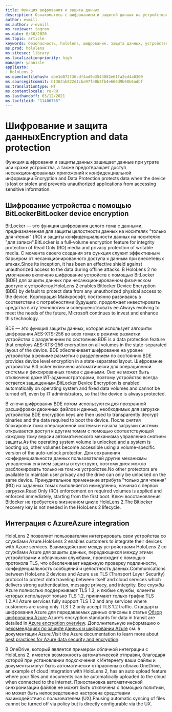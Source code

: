 ```yaml
---
title: Функция шифрования и защиты данных
description: Ознакомьтесь с шифрованием и защитой данных на устройствах HoloLens 2, включая интеграцию BitLocker и Azure.
author: evmill
ms.author: v-evmill
ms.reviewer: tagran
ms.date: 6/30/2020
ms.topic: article
keywords: безопасность, hololens, шифрование, защита данных, устройство BitLocker, BitLocker, bitlocker, шифрование bitLocker, интеграция с azure,
ms.prod: hololens
ms.sitesec: library
ms.localizationpriority: high
manager: yannisle
appliesto:
- HoloLens 2
ms.openlocfilehash: ebe1d072f36cdf4ad9b3543882e61fa2ed4a0300
ms.sourcegitcommit: b1362ab822d1cba97fe0b3fb4e666d9b68b6adbf
ms.translationtype: HT
ms.contentlocale: ru-RU
ms.lasthandoff: 03/12/2021
ms.locfileid: "11406755"
---
```

# <a name="encryption-and-data-protection"></a><span data-ttu-id="d8727-104">Шифрование и защита данных</span><span class="sxs-lookup"><span data-stu-id="d8727-104">Encryption and data protection</span></span>

<span data-ttu-id="d8727-105">Функция шифрования и защиты данных защищает данные при утрате или краже устройства, а также предотвращает доступ несанкционированных приложений к конфиденциальной информации.</span><span class="sxs-lookup"><span data-stu-id="d8727-105">Encryption and Data Protection protects data when the device is lost or stolen and prevents unauthorized applications from accessing sensitive information.</span></span>

## <a name="bitlocker-device-encryption"></a><span data-ttu-id="d8727-106">Шифрование устройства с помощью BitLocker</span><span class="sxs-lookup"><span data-stu-id="d8727-106">BitLocker device encryption</span></span>

<span data-ttu-id="d8727-107">BitLocker — это функция шифрования целого тома с данными, предназначенная для защиты целостности данных на носителях "только для чтения" (RO) и защиты конфиденциальности данных на носителях "для записи".</span><span class="sxs-lookup"><span data-stu-id="d8727-107">BitLocker is a full-volume encryption feature for integrity protection of Read Only (RO) media and privacy protection of writable media.</span></span>  <span data-ttu-id="d8727-108">С момента своего создания эта функция служит эффективным барьером от несанкционированного доступа к данным при внесетевых атаках.</span><span class="sxs-lookup"><span data-stu-id="d8727-108">Since its inception, it has been an effective shield against unauthorized access to the data during offline attacks.</span></span> <span data-ttu-id="d8727-109">В HoloLens 2 по умолчанию включено шифрование устройств с помощью BitLocker (BDE) для защиты данных при несанкционированном физическом доступе к устройству.</span><span class="sxs-lookup"><span data-stu-id="d8727-109">HoloLens 2 enables Bitlocker Device Encryption (BDE) by default to protect data from any unauthorized physical access to the device.</span></span> <span data-ttu-id="d8727-110">Корпорация Майкрософт, постоянно развиваясь в соответствии с потребностями будущего, продолжает инвестировать средства в эту технологию и совершенствовать ее.</span><span class="sxs-lookup"><span data-stu-id="d8727-110">Always evolving to meet the needs of the future, Microsoft continues to invest and enhance this technology.</span></span>

<span data-ttu-id="d8727-111">BDE — это функция защиты данных, которая использует алгоритм шифрования AES-XTS-256 во всех томах в режиме разметки устройства с разделением по состоянию.</span><span class="sxs-lookup"><span data-stu-id="d8727-111">BDE is a data protection feature that employs AES-XTS-256 encryption on all volumes in the state-separated layout of the device.</span></span> <span data-ttu-id="d8727-112">BDE обеспечивает шифрование на уровне устройства в режиме разметки с разделением по состоянию.</span><span class="sxs-lookup"><span data-stu-id="d8727-112">BDE provides device level encryption in a state-separated layout.</span></span> <span data-ttu-id="d8727-113">Шифрование устройства BitLocker включено автоматически для операционной системы и фиксированных томов с данными. Оно не может быть отключено даже ИТ-администраторами, поэтому устройство всегда остается защищенным.</span><span class="sxs-lookup"><span data-stu-id="d8727-113">BitLocker Device Encryption is enabled automatically on operating system and fixed data volumes and cannot be turned off, even by IT administrators, so that the device is always protected.</span></span>

<span data-ttu-id="d8727-114">В ключи шифрования BDE потом используются для прозрачной расшифровки двоичных файлов и данных, необходимых для загрузки устройства.</span><span class="sxs-lookup"><span data-stu-id="d8727-114">BDE encryption keys are then used to transparently decrypt binaries and the data required to boot the device.</span></span> <span data-ttu-id="d8727-115">После снятия блокировки тома операционной системы и начала загрузки системы открывается доступ к другим томам с помощью соответствующей каждому тому версии автоматического механизма управления снятием защиты.</span><span class="sxs-lookup"><span data-stu-id="d8727-115">As the operating system volume is unlocked and a system is booting up, other volumes become accessible using a volume-specific version of the auto-unlock protector.</span></span> <span data-ttu-id="d8727-116">Для сохранения конфиденциальности данных пользователей другие механизмы управления снятием зашиты отсутствуют, поэтому диск можно разблокировать только на том же устройстве.</span><span class="sxs-lookup"><span data-stu-id="d8727-116">No other protectors are available to maintain user privacy and the drive can only be unlocked on the same device.</span></span> <span data-ttu-id="d8727-117">Принудительное применение атрибута "только для чтения" (RO) на заданных томах выполняется немедленно, начиная с первой загрузки.</span><span class="sxs-lookup"><span data-stu-id="d8727-117">Read Only (RO) enforcement on required volumes is applied and enforced immediately, starting from the first boot.</span></span> <span data-ttu-id="d8727-118">Ключ восстановления Bitlocker не требуется в жизненном цикле HoloLens 2.</span><span class="sxs-lookup"><span data-stu-id="d8727-118">The Bitlocker recovery key is not needed in the HoloLens 2 lifecycle.</span></span>

## <a name="azure-integration"></a><span data-ttu-id="d8727-119">Интеграция с Azure</span><span class="sxs-lookup"><span data-stu-id="d8727-119">Azure integration</span></span> 

<span data-ttu-id="d8727-120">HoloLens 2 позволяет пользователям интегрировать свои устройства со службами Azure.</span><span class="sxs-lookup"><span data-stu-id="d8727-120">HoloLens 2 enables customers to integrate their devices with Azure services.</span></span> <span data-ttu-id="d8727-121">Взаимодействие между устройствами HoloLens 2 со службами Azure для защиты данных, передающихся между этими устройствами и облачными службами, происходит с помощью протокола TLS, что обеспечивает надежную проверку подлинности, конфиденциальность сообщений и целостность данных.</span><span class="sxs-lookup"><span data-stu-id="d8727-121">Communications between HoloLens 2 devices and Azure use TLS (Transport Layer Security) protocol to protect data traveling between itself and cloud services which delivers strong authentication, message privacy, and integrity.</span></span> <span data-ttu-id="d8727-122">Все службы Azure полностью поддерживают TLS 1.2, и любые службы, клиенты которых используют только TLS 1.2, принимают только трафик TLS 1.2.</span><span class="sxs-lookup"><span data-stu-id="d8727-122">All Azure services fully support TLS 1.2 and any services where customers are using only TLS 1.2 only accept TLS 1.2 traffic.</span></span> <span data-ttu-id="d8727-123">Стандарты шифрования Azure для передаваемых данных описаны в статье [Обзор шифрования Azure](https://docs.microsoft.com/azure/security/fundamentals/encryption-overview).</span><span class="sxs-lookup"><span data-stu-id="d8727-123">Azure’s encryption standards for data in transit are detailed in [Azure encryption overview](https://docs.microsoft.com/azure/security/fundamentals/encryption-overview).</span></span> <span data-ttu-id="d8727-124">Дополнительную информацию о [рекомендациях по защите данных и шифровании Azure](https://docs.microsoft.com/azure/security/fundamentals/data-encryption-best-practices) см. в документации Azure.</span><span class="sxs-lookup"><span data-stu-id="d8727-124">Visit the Azure documentation to learn more about [best practices for Azure data security and encryption](https://docs.microsoft.com/azure/security/fundamentals/data-encryption-best-practices).</span></span> 

<span data-ttu-id="d8727-125">В OneDrive, который является примером облачной интеграции с HoloLens 2, имеется возможность автоматической отправки, благодаря которой при установлении подключения к Интернету ваши файлы и документы могут быть автоматически отправлены в облако.</span><span class="sxs-lookup"><span data-stu-id="d8727-125">OneDrive, an example of cloud integration with HoloLens 2, has an auto upload feature where your files and documents can be automatically uploaded to the cloud when connected to the internet.</span></span> <span data-ttu-id="d8727-126">Приостановка автоматической синхронизации файлов не может быть отключена с помощью политики, но может быть непосредственно настроена средствами взаимодействия с пользователем (UX).</span><span class="sxs-lookup"><span data-stu-id="d8727-126">Pausing automatic syncing of files cannot be turned off via policy but is directly configurable via the UX.</span></span> 
